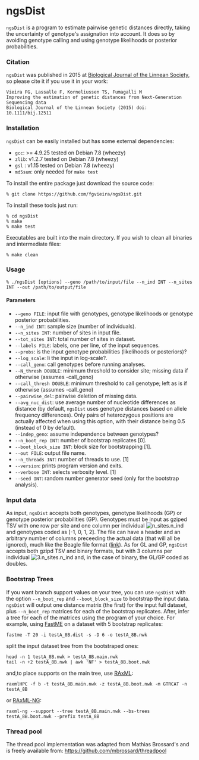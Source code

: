 # ngsDist

`ngsDist` is a program to estimate pairwise genetic distances directly, taking the uncertainty of genotype's assignation into account. It does so by avoiding genotype calling and using genotype likelihoods or posterior probabilities.

### Citation

`ngsDist` was published in 2015 at [Biological Journal of the Linnean Society](http://onlinelibrary.wiley.com/doi/10.1111/bij.12511/abstract), so please cite it if you use it in your work:

    Vieira FG, Lassalle F, Korneliussen TS, Fumagalli M
    Improving the estimation of genetic distances from Next-Generation Sequencing data
    Biological Journal of the Linnean Society (2015) doi: 10.1111/bij.12511

### Installation

`ngsDist` can be easily installed but has some external dependencies:

* `gcc`: >= 4.9.25 tested on Debian 7.8 (wheezy)
* `zlib`: v1.2.7 tested on Debian 7.8 (wheezy)
* `gsl` : v1.15 tested on Debian 7.8 (wheezy)
* `md5sum`: only needed for `make test`

To install the entire package just download the source code:

    % git clone https://github.com/fgvieira/ngsDist.git

To install these tools just run:

    % cd ngsDist
    % make
    % make test

Executables are built into the main directory. If you wish to clean all binaries and intermediate files:

    % make clean

### Usage

    % ./ngsDist [options] --geno /path/to/input/file --n_ind INT --n_sites INT --out /path/to/output/file

#### Parameters
* `--geno FILE`: input file with genotypes, genotype likelihoods or genotype posterior probabilities.
* `--n_ind INT`: sample size (number of individuals).
* `--n_sites INT`: number of sites in input file.
* `--tot_sites INT`: total number of sites in dataset.
* `--labels FILE`: labels, one per line, of the input sequences.
* `--probs`: is the input genotype probabilities (likelihoods or posteriors)?
* `--log_scale`: Ii the input in log-scale?.
* `--call_geno`: call genotypes before running analyses.
* `--N_thresh DOUBLE`: minimum threshold to consider site; missing data if otherwise (assumes -call_geno) 
* `--call_thresh DOUBLE`: minimum threshold to call genotype; left as is if otherwise (assumes -call_geno)
* `--pairwise_del`: pairwise deletion of missing data.
* `--avg_nuc_dist`: use average number of nucleotide differences as distance (by default, `ngsDist` uses genotype distances based on allele frequency differences). Only pairs of heterozygous positions are actually affected when using this option, with their distance being 0.5 (instead of 0 by default).
* `--indep_geno`: assume independence between genotypes?
* `--n_boot_rep INT`: number of bootstrap replicates [0].
* `--boot_block_size INT`: block size for bootstrapping [1].
* `--out FILE`: output file name.
* `--n_threads INT`: number of threads to use. [1]
* `--version`: prints program version and exits.
* `--verbose INT`: selects verbosity level. [1]
* `--seed INT`: random number generator seed (only for the bootstrap analysis).

### Input data
As input, `ngsDist` accepts both genotypes, genotype likelihoods (GP) or genotype posterior probabilities (GP). Genotypes must be input as gziped TSV with one row per site and one column per individual ![n_sites.n_ind](http://mathurl.com/ycxtfy8u.png) and genotypes coded as [-1, 0, 1, 2]. The file can have a header and an arbitrary number of columns preceeding the actual data (that will all be ignored), much like the Beagle file format ([link](http://faculty.washington.edu/browning/beagle/beagle.html)).
As for GL and GP, `ngsDist` accepts both gzipd TSV and binary formats, but with 3 columns per individual ![3.n_sites.n_ind](http://mathurl.com/ycvy5fvx.png) and, in the case of binary, the GL/GP coded as doubles.

### Bootstrap Trees
If you want branch support values on your tree, you can use `ngsDist` with the option `--n_boot_rep` and `--boot_block_size` to bootstrap the input data. `ngsDist` will output one distance matrix (the first) for the input full dataset, plus `--n_boot_rep` matrices for each of the bootstrap replicates. After, infer a tree for each of the matrices using the program of your choice. For example, using [FastME](http://atgc.lirmm.fr/fastme/) on a dataset with 5 bootstrap replicates:

    fastme -T 20 -i testA_8B.dist -s -D 6 -o testA_8B.nwk

split the input dataset tree from the bootstraped ones:

    head -n 1 testA_8B.nwk > testA_8B.main.nwk
    tail -n +2 testA_8B.nwk | awk 'NF' > testA_8B.boot.nwk

and,to place supports on the main tree, use [RAxML](https://github.com/stamatak/standard-RAxML):

    raxmlHPC -f b -t testA_8B.main.nwk -z testA_8B.boot.nwk -m GTRCAT -n testA_8B

or [RAxML-NG](https://github.com/amkozlov/raxml-ng):

    raxml-ng --support --tree testA_8B.main.nwk --bs-trees testA_8B.boot.nwk --prefix testA_8B

### Thread pool
The thread pool	implementation was adapted from Mathias Brossard's and is freely available from:
https://github.com/mbrossard/threadpool
